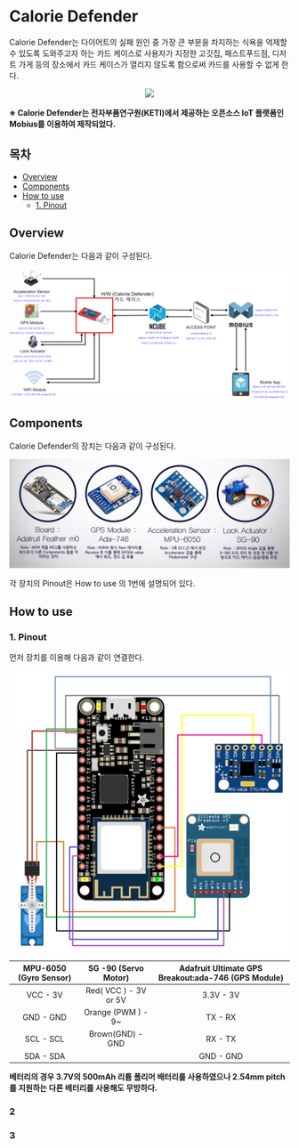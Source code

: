 # Calorie Defender

Calorie Defender는 다이어트의 실패 원인 중 가장 큰 부분을 차지하는 식욕을 억제할 수 있도록 도와주고자 하는 카드 케이스로 사용자가 지정한 고깃집, 패스트푸드점, 디저트 가게 등의 장소에서 카드 케이스가 열리지 않도록 함으로써 카드를 사용할 수 없게 한다.

<p align="center"><img src="https://github.com/awakening95/etc/blob/master/Calorie%20Defender/Calorie%20Defender.gif?raw=true"></p>

**※ Calorie Defender는 전자부품연구원(KETI)에서 제공하는 오픈소스 IoT 플랫폼인 Mobius를 이용하여 제작되었다.**

## 목차

- [Overview](#overview)
- [Components](#components)
- [How to use](#how-to-use)
  - [1. Pinout](#1-pinout)

## Overview
Calorie Defender는 다음과 같이 구성된다.

<p align="center"><img src="https://github.com/awakening95/etc/blob/master/Calorie%20Defender/Calorie%20Defender%20Overview.png?raw=true"></p>

## Components
Calorie Defender의 장치는 다음과 같이 구성된다.

<p align="center"><img src="https://github.com/awakening95/etc/blob/master/Calorie%20Defender/Calorie%20Defender%20Components.png?raw=true"></p>

각 장치의 Pinout은 How to use 의 1번에 설명되어 있다.

## How to use

### 1. Pinout

먼저 장치를 이용해 다음과 같이 연결한다.

<p align="center"><img src="https://github.com/awakening95/etc/blob/master/Calorie%20Defender/Calorie%20Defender%20Pinout.png?raw=true" width=500></p>

| **MPU-6050 (Gyro Sensor)** | **SG -90 (Servo Motor)** | **Adafruit Ultimate GPS Breakout:ada-746 (GPS Module)** |
| :--------: | :--------:            | :--------: |
| VCC - 3V   | Red( VCC ) - 3V or 5V | 3.3V - 3V  |	
| GND - GND  | Orange (PWM ) - 9~    | TX - RX    |
| SCL - SCL  | Brown(GND) - GND      | RX - TX    |
| SDA - SDA  |                       | GND - GND  |

**베터리의 경우 3.7V의 500mAh 리튬 폴리머 배터리를 사용하였으나 2.54mm pitch 를 지원하는 다른 베터리를 사용해도 무방하다.**

### 2


### 3
